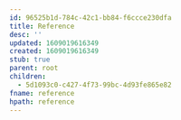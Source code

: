 ```yaml
---
id: 96525b1d-784c-42c1-bb84-f6ccce230dfa
title: Reference
desc: ''
updated: 1609019616349
created: 1609019616349
stub: true
parent: root
children:
  - 5d1093c0-c427-4f73-99bc-4d93fe865e82
fname: reference
hpath: reference
---
```



